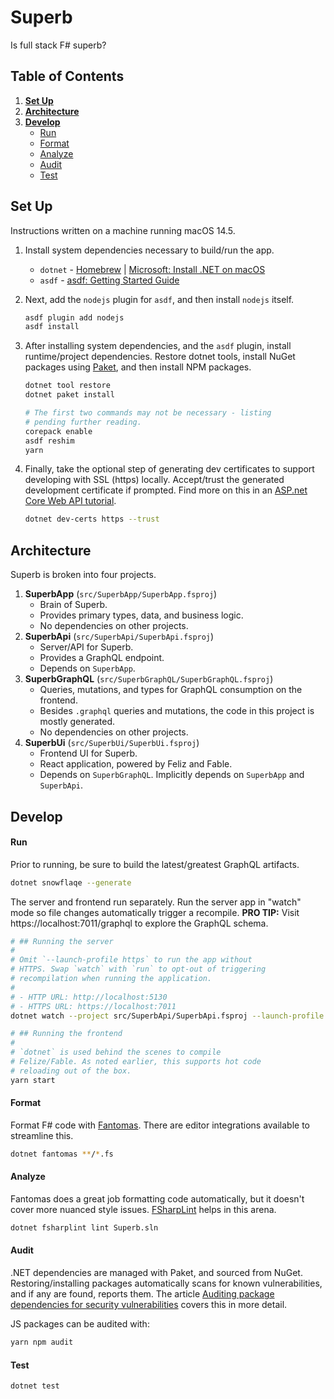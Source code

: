# Superb

Is full stack F# superb?

## Table of Contents

1. **[Set Up](#set-up)**
2. **[Architecture](#architecture)**
2. **[Develop](#develop)**
   - [Run](#run)
   - [Format](#format)
   - [Analyze](#analyze)
   - [Audit](#audit)
   - [Test](#test)

## Set Up

Instructions written on a machine running macOS 14.5.

1. Install system dependencies necessary to build/run the app.

   - `dotnet` - [Homebrew](https://formulae.brew.sh/cask/dotnet) | [Microsoft: Install .NET on macOS](https://learn.microsoft.com/en-us/dotnet/core/install/macos)
   - `asdf` - [asdf: Getting Started Guide](https://asdf-vm.com/guide/getting-started.html)
2. Next, add the `nodejs` plugin for `asdf`, and then install `nodejs` itself.

   ```sh
   asdf plugin add nodejs
   asdf install
   ```
3. After installing system dependencies, and the `asdf` plugin, install runtime/project dependencies. Restore dotnet tools, install NuGet packages using [Paket](https://fsprojects.github.io/Paket/index.html), and then install NPM packages.

   ```sh
   dotnet tool restore
   dotnet paket install

   # The first two commands may not be necessary - listing
   # pending further reading.
   corepack enable
   asdf reshim
   yarn
   ```
4. Finally, take the optional step of generating dev certificates to support developing with SSL (https) locally. Accept/trust the generated development certificate if prompted. Find more on this in an [ASP.net Core Web API tutorial](https://learn.microsoft.com/en-us/aspnet/core/tutorials/min-web-api?view=aspnetcore-8.0&tabs=visual-studio-code#run-the-app).

   ```sh
   dotnet dev-certs https --trust
   ```

## Architecture

Superb is broken into four projects.

1. **SuperbApp** (`src/SuperbApp/SuperbApp.fsproj`)
   - Brain of Superb.
   - Provides primary types, data, and business logic.
   - No dependencies on other projects.
2. **SuperbApi** (`src/SuperbApi/SuperbApi.fsproj`)
   - Server/API for Superb.
   - Provides a GraphQL endpoint.
   - Depends on `SuperbApp`.
3. **SuperbGraphQL** (`src/SuperbGraphQL/SuperbGraphQL.fsproj`)
   - Queries, mutations, and types for GraphQL consumption on the frontend.
   - Besides `.graphql` queries and mutations, the code  in this project is mostly generated.
   - No dependencies on other projects.
3. **SuperbUi** (`src/SuperbUi/SuperbUi.fsproj`)
   - Frontend UI for Superb.
   - React application, powered by Feliz and Fable.
   - Depends on `SuperbGraphQL`. Implicitly depends on `SuperbApp` and `SuperbApi`.

## Develop

#### Run

Prior to running, be sure to build the latest/greatest GraphQL artifacts.

```sh
dotnet snowflaqe --generate
```

The server and frontend run separately. Run the server app in "watch" mode so file changes automatically trigger a recompile. **PRO TIP:** Visit https://localhost:7011/graphql to explore the GraphQL schema.

```sh
# ## Running the server
#
# Omit `--launch-profile https` to run the app without
# HTTPS. Swap `watch` with `run` to opt-out of triggering
# recompilation when running the application.
#
# - HTTP URL: http://localhost:5130
# - HTTPS URL: https://localhost:7011
dotnet watch --project src/SuperbApi/SuperbApi.fsproj --launch-profile https

# ## Running the frontend
#
# `dotnet` is used behind the scenes to compile
# Felize/Fable. As noted earlier, this supports hot code
# reloading out of the box.
yarn start
```

#### Format

Format F# code with [Fantomas](https://fsprojects.github.io/fantomas/). There are editor integrations available to streamline this.

```sh
dotnet fantomas **/*.fs
```

#### Analyze

Fantomas does a great job formatting code automatically, but it doesn't cover more nuanced style issues. [FSharpLint](https://fsprojects.github.io/FSharpLint/) helps in this arena.

```sh
dotnet fsharplint lint Superb.sln
```

#### Audit

.NET dependencies are managed with Paket, and sourced from NuGet. Restoring/installing packages automatically scans for known vulnerabilities, and if any are found, reports them. The article [Auditing package dependencies for security vulnerabilities](https://learn.microsoft.com/en-us/nuget/concepts/auditing-packages) covers this in more detail.

JS packages can be audited with:

```sh
yarn npm audit
```

#### Test

```sh
dotnet test
```
